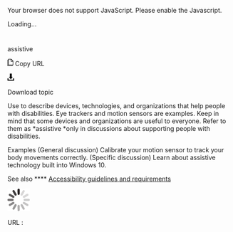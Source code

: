Your browser does not support JavaScript. Please enable the Javascript.

Loading...

# 

assistive

![Copy URL](assistive_files/Copy.png)
Copy URL

![Download](assistive_files/Download.png)

Download topic

Use to
describe devices, technologies, and organizations that
help people with disabilities. Eye trackers and motion sensors are
examples. Keep in mind that some devices and organizations are useful to
everyone. Refer to them as *assistive *only in discussions about supporting people with disabilities.

Examples
(General discussion) Calibrate your motion sensor to track your body movements correctly.
(Specific discussion) Learn about assistive technology built into Windows 10.

See also **** [Accessibility guidelines and requirements](https://worldready.cloudapp.net/Styleguide/Read?id=2700&topicid=26589)

![In progress](assistive_files/activity-large.gif)

URL :
